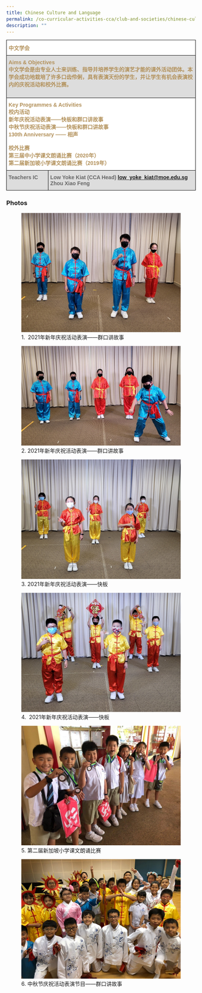 ```yaml
---
title: Chinese Culture and Language
permalink: /co-curricular-activities-cca/club-and-societies/chinese-culture-and-language/
description: ""
---
```

<style type="text/css">
.tg  {border-collapse:collapse;border-spacing:0;}
.tg td{border-color:black;border-style:solid;border-width:1px;font-family:Arial, sans-serif;font-size:14px;
  overflow:hidden;padding:10px 5px;word-break:normal;}
.tg th{border-color:black;border-style:solid;border-width:1px;font-family:Arial, sans-serif;font-size:14px;
  font-weight:normal;overflow:hidden;padding:10px 5px;word-break:normal;}
.tg .tg-e14l{background-color:#DDD;color:#666;font-weight:bold;text-align:left;vertical-align:top}
.tg .tg-j17e{background-color:#DDD;color:#B29059;font-weight:bold;text-align:left;vertical-align:top}
.tg .tg-k2zs{background-color:#FFF;color:#B29059;font-weight:bold;text-align:left;vertical-align:top}
</style>
<table class="tg">
<thead>
  <tr>
    <th class="tg-k2zs" colspan="2"><span style="font-weight:700;color:#B29059">中文学会</span></th>
  </tr>
</thead>
<tbody>
  <tr>
    <td class="tg-j17e" colspan="2"><span style="font-weight:700;color:#B29059">Aims &amp; Objectives</span><br>中文学会是由专业人士来训练、指导并培养学生的演艺才能的课外活动团体。本学会成功地栽培了许多口齿伶俐，具有表演天份的学生，并让学生有机会表演校内的庆祝活动和校外比赛。<br><br></td>
  </tr>
  <tr>
    <td class="tg-k2zs" colspan="2"><span style="background-color:initial">Key Programmes &amp; Activities</span><br>校内活动<br>新年庆祝活动表演——快板和群口讲故事<br>中秋节庆祝活动表演——快板和群口讲故事<br>130th Anniversary —— 相声 <br><br>校外比赛<br>第三届中小学课文朗诵比赛（2020年）<br>第二届新加坡小学课文朗诵比赛（2019年）<br></td>
  </tr>
  <tr>
    <td class="tg-e14l">Teachers IC</td>
    <td class="tg-e14l">Low Yoke Kiat (CCA Head)   <a href="mailto:low_yoke_kiat@moe.edu.sg">low_yoke_kiat@moe.edu.sg</a><br>Zhou Xiao Feng</td>
  </tr>
</tbody>
</table>

### Photos



<figure>
<img src="/images/cs%201.jpg">
<figcaption>1.  2021年新年庆祝活动表演——群口讲故事</figcaption>
</figure>

<figure>
<img src="/images/cs%202.jpg">
<figcaption>2. 2021年新年庆祝活动表演——群口讲故事</figcaption>
</figure>

<figure>
<img src="/images/cs%203.jpg">
<figcaption>3. 2021年新年庆祝活动表演——快板</figcaption>
</figure>

<figure>
<img src="/images/cs%204.jpg">
<figcaption>4.  2021年新年庆祝活动表演——快板</figcaption>
</figure>

<figure>
<img src="/images/cs%205.jpg">
<figcaption>5. 第二届新加坡小学课文朗诵比赛</figcaption>
</figure>

<figure>
<img src="/images/cs%206.jpg">
<figcaption>6. 中秋节庆祝活动表演节目——群口讲故事</figcaption>
</figure>
